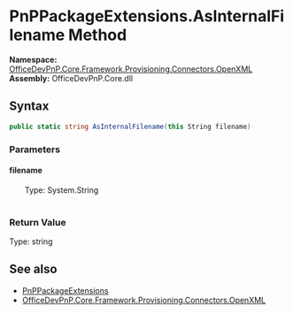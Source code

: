 # PnPPackageExtensions.AsInternalFilename Method  
  

**Namespace:** [OfficeDevPnP.Core.Framework.Provisioning.Connectors.OpenXML](OfficeDevPnP.Core.Framework.Provisioning.Connectors.OpenXML.md)  
**Assembly:** OfficeDevPnP.Core.dll  
## Syntax
```C#
public static string AsInternalFilename(this String filename)
```
### Parameters
#### filename  
&emsp;&emsp;Type: System.String  
&emsp;&emsp;  

  

### Return Value
Type: string  

## See also
- [PnPPackageExtensions](OfficeDevPnP.Core.Framework.Provisioning.Connectors.OpenXML.PnPPackageExtensions.md) 
- [OfficeDevPnP.Core.Framework.Provisioning.Connectors.OpenXML](OfficeDevPnP.Core.Framework.Provisioning.Connectors.OpenXML.md) 
